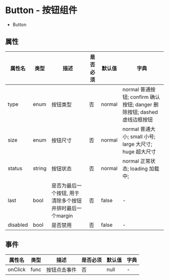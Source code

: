 # Button - 按钮组件


* Button

## 属性

属性名 | 类型 | 描述 | 是否必须 | 默认值 | 字典 |  
------- | ------- | ------- | ------- | ------- | ------- |
type | enum | 按钮类型 | 否 | normal | normal 普通按钮; confirm 确认按钮; danger 删除按钮; dashed 虚线边框按钮|
size | enum | 按钮尺寸 | 否 | normal | normal 普通大小; small 小号; large 大尺寸; huge 超大尺寸 |
status | string | 按钮状态 | 否 | normal | normal 正常状态; loading 加载中; |
last | bool | 是否为最后一个按钮, 用于清除多个按钮并排时最后一个margin | 否 | false | - |
disabled | bool | 是否禁用 | 否 | false | - |

## 事件
属性名 | 类型 | 描述 | 是否必须 | 默认值 | 字典 |  
------- | ------- | ------- | ------- | ------- | ------- |
onClick | func | 按钮点击事件 | 否 | null | - |
